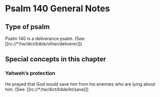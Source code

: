 # Psalm 140 General Notes
## Type of psalm

Psalm 140 is a deliverance psalm. (See: [[rc://*/tw/dict/bible/other/deliverer]])

## Special concepts in this chapter

### Yahweh’s protection
He prayed that God would save him from his enemies who are lying about him. (See: [[rc://*/tw/dict/bible/kt/save]])